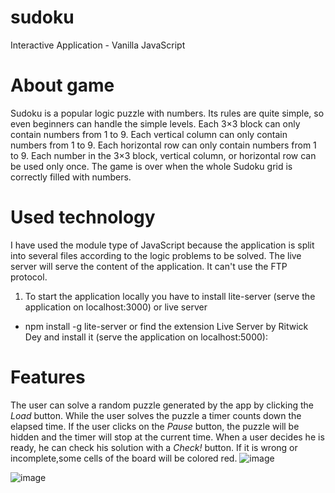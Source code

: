 # sudoku
Interactive Application - Vanilla JavaScript

# About game
Sudoku is a popular logic puzzle with numbers. Its rules are quite simple, so even beginners can handle the simple levels.
Each 3×3 block can only contain numbers from 1 to 9.
Each vertical column can only contain numbers from 1 to 9.
Each horizontal row can only contain numbers from 1 to 9.
Each number in the 3×3 block, vertical column, or horizontal row can be used only once.
The game is over when the whole Sudoku grid is correctly filled with numbers.

# Used technology
I have used the module type of JavaScript because the application is split into several files according to the logic problems to be solved. The live server will serve the content of the application. It can't use the FTP protocol.

1. To start the application locally you have to install lite-server (serve the application on localhost:3000) or live server
- npm install -g lite-server
or find the extension Live Server by Ritwick Dey and install it (serve the application on localhost:5000):

# Features
The user can solve a random puzzle generated by the app by clicking the _Load_ button. 
While the user solves the puzzle a timer counts down the elapsed time. If the user clicks on the _Pause_ button, the puzzle will be hidden and the timer will stop at the current time. 
When a user decides he is ready, he can check his solution with a _Check!_ button. If it is wrong or incomplete,some cells of the board will be colored red.
![image](https://github.com/ElitsaDev/sudoku/assets/94979851/68b2429e-eb09-4aa4-b3c5-e5b783863f4d)

![image](https://github.com/ElitsaDev/sudoku/assets/94979851/bef81c34-4328-48ca-a34b-0023168a21a5)


